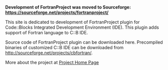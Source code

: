 **Development of FortranProject was moved to Sourceforge: https://sourceforge.net/projects/fortranproject/**

This site is dedicated to development of FortranProject plugin for Code::Blocks Integrated Development Environment (IDE). This plugin adds support of Fortran language to C::B IDE.

Source code of FortranProject plugin can be downloaded here. Precompiled binaries of customized C::B IDE can be downloaded from http://sourceforge.net/projects/cbfortran/.

More about the project at
[Project Home Page](http://darmar.vgtu.lt)
